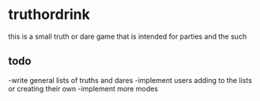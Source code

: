 # truthordrink

this is a small truth or dare game that is intended for parties and the such

## todo
-write general lists of truths and dares
-implement users adding to the lists or creating their own
-implement more modes
